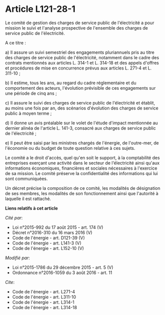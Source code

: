 # Article L121-28-1

Le comité de gestion des charges de service public de l'électricité a pour mission le suivi et l'analyse prospective de
l'ensemble des charges de service public de l'électricité.

A ce titre : 

a) Il assure un suivi semestriel des engagements pluriannuels pris au titre des charges de service public de l'électricité,
notamment dans le cadre des contrats mentionnés aux articles L. 314-1 et L. 314-18 et des appels d'offres et procédures de
mise en concurrence prévus aux articles L. 271-4 et L. 311-10 ; 

b) Il estime, tous les ans, au regard du cadre réglementaire et du comportement des acteurs, l'évolution prévisible de ces
engagements sur une période de cinq ans ; 

c) Il assure le suivi des charges de service public de l'électricité et établit, au moins une fois par an, des scénarios
d'évolution des charges de service public à moyen terme ; 

d) Il donne un avis préalable sur le volet de l'étude d'impact mentionnée au dernier alinéa de l'article L. 141-3, consacré
aux charges de service public de l'électricité ; 

e) Il peut être saisi par les ministres chargés de l'énergie, de l'outre-mer, de l'économie ou du budget de toute question
relative à ces sujets. 

Le comité a le droit d'accès, quel qu'en soit le support, à la comptabilité des entreprises exerçant une activité dans le
secteur de l'électricité ainsi qu'aux informations économiques, financières et sociales nécessaires à l'exercice de sa
mission. Le comité préserve la confidentialité des informations qui lui sont communiquées. 

Un décret précise la composition de ce comité, les modalités de désignation de ses membres, les modalités de son
fonctionnement ainsi que l'autorité à laquelle il est rattaché.

**Liens relatifs à cet article**

_Cité par_:

  - Loi n°2015-992 du 17 août 2015 - art. 174 (V)
  - Décret n°2016-310 du 16 mars 2016 (V)
  - Code de l'énergie - art. D121-39 (V)
  - Code de l'énergie - art. L141-3 (V)
  - Code de l'énergie - art. L152-10 (V)

_Modifié par_:

  - Loi n°2015-1786 du 29 décembre 2015 - art. 5 (V)
  - Ordonnance n°2016-1059 du 3 août 2016 - art. 11

_Cite_:

  - Code de l'énergie - art. L271-4
  - Code de l'énergie - art. L311-10
  - Code de l'énergie - art. L314-1
  - Code de l'énergie - art. L314-18
